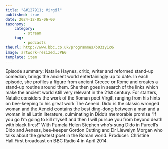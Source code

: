 ```yaml
---
title: "&#127911; Virgil"
published: true
date: 2024-12-05-06-00
taxonomy:
    category:
        - stream
    tag:
        - podcasts
theurl: http://www.bbc.co.uk/programmes/b03zy1c6
image: artwork-resized.JPEG
template: item
---
```


Episode summary: Natalie Haynes, critic, writer and reformed stand-up comedian, brings the ancient world entertainingly up to date. In each episode, she profiles a figure from ancient Greece or Rome and creates a stand-up routine around them. She then goes in search of the links which make the ancient world still very relevant in the 21st century. For starters, Natalie considers the work of the Roman poet Virgil, ranging from his hints on bee-keeping to his great work The Aeneid. Dido is the classic wronged woman and the Aeneid contains the best ding-dong between a man and a woman in all Latin literature, culminating in Dido&rsquo;s memorable promise &ldquo;If you go I&rsquo;m going to kill myself and then I will pursue you from beyond death with black fires!&rdquo; With Pamela Helen Stephen who&rsquo;s sung Dido in Purcell&rsquo;s Dido and Aeneas, bee-keeper Gordon Cutting and Dr Llewelyn Morgan who talks about the greatest poet in the Roman world. Producer: Christine Hall.First broadcast on BBC Radio 4 in April 2014.

